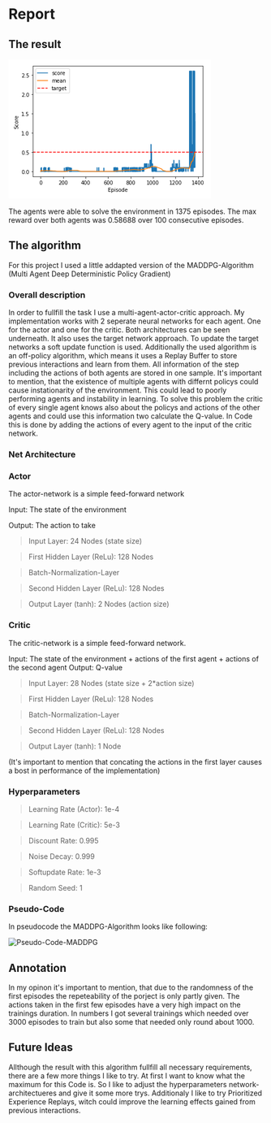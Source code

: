 # Report

## The result

![Plot of rewards](Pictures/Performance.png)

The agents were able to solve the environment in 1375 episodes. The max reward over both agents was 0.58688 over 100 consecutive episodes.

## The algorithm

For this project I used a little addapted version of the MADDPG-Algorithm (Multi Agent Deep Deterministic Policy Gradient)

### Overall description

In order to fullfill the task I use a multi-agent-actor-critic approach. My implementation works with 2 seperate neural networks for each agent. One for the actor 
and one for the critic. Both architectures can be seen underneath. It also uses the target network approach. To update the target networks a soft update function is used.
Additionally the used algorithm is an off-policy algorithm, which means it uses a Replay Buffer to store previous interactions and learn from them. All information of the step including the actions of both agents are stored in one sample. It's important to mention, that the existence of multiple agents with differnt policys could cause instationarity of the environment. 
This could lead to poorly performing agents and instability in learning. To solve this problem the critic of every single agent knows also about the policys and actions of the other agents and could use this information two calculate the Q-value. In Code this is done by adding the actions of every agent to the input of the critic network.

### Net Architecture

### Actor

The actor-network is a simple feed-forward network

Input: The state of the environment

Output: The action to take

>Input Layer: 24 Nodes (state size)

>First Hidden Layer (ReLu): 128 Nodes

>Batch-Normalization-Layer

>Second Hidden Layer (ReLu): 128 Nodes

>Output Layer (tanh): 2 Nodes (action size)

### Critic

The critic-network is a simple feed-forward network.

Input: The state of the environment + actions of the first agent + actions of the second agent
Output: Q-value

>Input Layer: 28 Nodes (state size + 2*action size)

>First Hidden Layer (ReLu): 128 Nodes

>Batch-Normalization-Layer

>Second Hidden Layer (ReLu): 128 Nodes

>Output Layer (tanh): 1 Node

(It's important to mention that concating the actions in the first layer causes a bost in performance of the implementation)

### Hyperparameters

>Learning Rate (Actor):   1e-4

>Learning Rate (Critic):  5e-3

>Discount Rate:           0.995

>Noise Decay:             0.999

>Softupdate Rate:         1e-3

>Random Seed:             1

### Pseudo-Code

In pseudocode the MADDPG-Algorithm looks like following:

![Pseudo-Code-MADDPG](Pseudo_Code_MADDPG.png)

## Annotation

In my opinon it's important to mention, that due to the randomness of the first episodes the repeteability of the porject is only partly given. The actions taken in the first few episodes have a very high impact on the trainings duration. In numbers I got several trainings which needed over 3000 episodes to train but also some that needed only round about 1000.

## Future Ideas

Allthough the result with this algorithm fullfill all necessary requirements, there are a few more things I like to try. At first I want to know what the maximum for this Code is. So I like to adjust the hyperparameters network-architectueres and give it some more trys. Additionaly I like to try Prioritized Experience Replays, witch could improve the learning effects gained from previous interactions.
